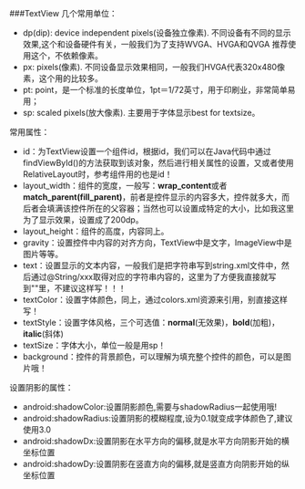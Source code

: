 

###TextView
几个常用单位：  
- dp(dip): device independent pixels(设备独立像素). 不同设备有不同的显示效果,这个和设备硬件有关，一般我们为了支持WVGA、HVGA和QVGA 推荐使用这个，不依赖像素。 
- px: pixels(像素). 不同设备显示效果相同，一般我们HVGA代表320x480像素，这个用的比较多。 
- pt: point，是一个标准的长度单位，1pt＝1/72英寸，用于印刷业，非常简单易用； 
- sp: scaled pixels(放大像素). 主要用于字体显示best for textsize。

常用属性：  
- id：为TextView设置一个组件id，根据id，我们可以在Java代码中通过findViewById()的方法获取到该对象，然后进行相关属性的设置，又或者使用RelativeLayout时，参考组件用的也是id！
- layout_width：组件的宽度，一般写：**wrap_content**或者**match_parent(fill_parent)**，前者是控件显示的内容多大，控件就多大，而后者会填满该控件所在的父容器；当然也可以设置成特定的大小，比如我这里为了显示效果，设置成了200dp。
- layout_height：组件的高度，内容同上。
- gravity：设置控件中内容的对齐方向，TextView中是文字，ImageView中是图片等等。
- text：设置显示的文本内容，一般我们是把字符串写到string.xml文件中，然后通过@String/xxx取得对应的字符串内容的，这里为了方便我直接就写到""里，不建议这样写！！！
- textColor：设置字体颜色，同上，通过colors.xml资源来引用，别直接这样写！
- textStyle：设置字体风格，三个可选值：**normal**(无效果)，**bold**(加粗)，**italic**(斜体)
- textSize：字体大小，单位一般是用sp！
- background：控件的背景颜色，可以理解为填充整个控件的颜色，可以是图片哦！

设置阴影的属性：  
- android:shadowColor:设置阴影颜色,需要与shadowRadius一起使用哦!
- android:shadowRadius:设置阴影的模糊程度,设为0.1就变成字体颜色了,建议使用3.0
- android:shadowDx:设置阴影在水平方向的偏移,就是水平方向阴影开始的横坐标位置
- android:shadowDy:设置阴影在竖直方向的偏移,就是竖直方向阴影开始的纵坐标位置




